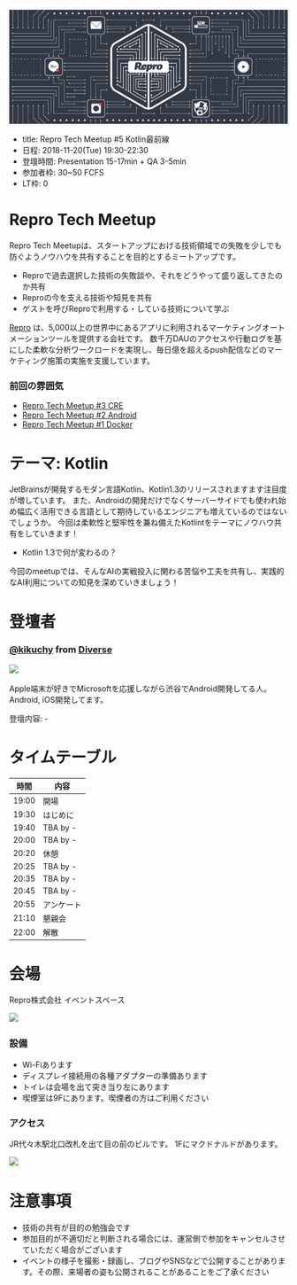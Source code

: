 ![](/meetups/4/images/banner.png)

- title: Repro Tech Meetup #5 Kotlin最前線
- 日程: 2018-11-20(Tue) 19:30-22:30
- 登壇時間: Presentation 15-17min + QA 3-5min
- 参加者枠: 30~50 FCFS
- LT枠: 0

# Repro Tech Meetup

Repro Tech Meetupは、スタートアップにおける技術領域での失敗を少しでも防ぐようノウハウを共有することを目的とするミートアップです。

- Reproで過去選択した技術の失敗談や、それをどうやって盛り返してきたのか共有
- Reproの今を支える技術や知見を共有
- ゲストを呼びReproで利用する・している技術について学ぶ

[Repro](https://repro.io) は、5,000以上の世界中にあるアプリに利用されるマーケティングオートメーションツールを提供する会社です。
数千万DAUのアクセスや行動ログを基にした柔軟な分析ワークロードを実現し、毎日億を超えるpush配信などのマーケティング施策の実施を支援しています。

### 前回の雰囲気

- [Repro Tech Meetup #3 CRE](https://togetter.com/li/1272696)
- [Repro Tech Meetup #2 Android](https://togetter.com/li/1261085)
- [Repro Tech Meetup #1 Docker](https://togetter.com/li/1251270)

# テーマ: Kotlin

JetBrainsが開発するモダン言語Kotlin、Kotlin1.3のリリースされますます注目度が増しています。
また、Androidの開発だけでなくサーバーサイドでも使われ始め幅広く活用できる言語として期待しているエンジニアも増えているのではないでしょうか。
今回は柔軟性と堅牢性を兼ね備えたKotlintをテーマにノウハウ共有をしていきます！

- Kotlin 1.3で何が変わるの？


今回のmeetupでは、そんなAIの実戦投入に関わる苦悩や工夫を共有し、実践的なAI利用についての知見を深めていきましょう！

# 登壇者

### [@kikuchy](https://twitter.com/kikuchy) from [Diverse](https://diverse-inc.co.jp/)

![](https://pbs.twimg.com/profile_images/481267728/icon_128_200x200.png)

Apple端末が好きでMicrosoftを応援しながら渋谷でAndroid開発してる人。Android, iOS開発してます。 

登壇内容: -



# タイムテーブル

時間  | 内容
---   | ---
19:00 | 開場
19:30 | はじめに
19:40 | TBA by -
20:00 | TBA by -
20:20 | 休憩
20:25 | TBA by -
20:35 | TBA by -
20:45 | TBA by -
20:55 | アンケート
21:10 | 懇親会
22:00 | 解散

# 会場

Repro株式会社 イベントスペース

![](https://github.com/reproio/repro-tech-meetup/blob/master/assets/images/repro-event-space.png?raw=true)

### 設備

- Wi-Fiあります
- ディスプレイ接続用の各種アダプターの準備あります
- トイレは会場を出て突き当り左にあります
- 喫煙室は9Fにあります。喫煙者の方はご利用ください

### アクセス

JR代々木駅北口改札を出て目の前のビルです。
1Fにマクドナルドがあります。

![](https://github.com/reproio/repro-tech-meetup/blob/master/assets/images/repro-access-1.png?raw=true)

# 注意事項

- 技術の共有が目的の勉強会です
- 参加目的が不適切だと判断される場合には、運営側で参加をキャンセルさせていただく場合がございます
- イベントの様子を撮影・録画し、ブログやSNSなどで公開することがあります。その際、来場者の姿も公開されることがあることをご了承ください
